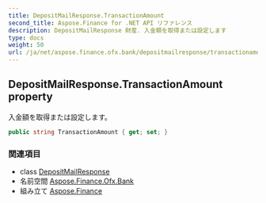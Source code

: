 ```yaml
---
title: DepositMailResponse.TransactionAmount
second_title: Aspose.Finance for .NET API リファレンス
description: DepositMailResponse 財産. 入金額を取得または設定します
type: docs
weight: 50
url: /ja/net/aspose.finance.ofx.bank/depositmailresponse/transactionamount/
---
```

## DepositMailResponse.TransactionAmount property

入金額を取得または設定します。

```csharp
public string TransactionAmount { get; set; }
```

### 関連項目

* class [DepositMailResponse](../)
* 名前空間 [Aspose.Finance.Ofx.Bank](../../depositmailresponse/)
* 組み立て [Aspose.Finance](../../../)


